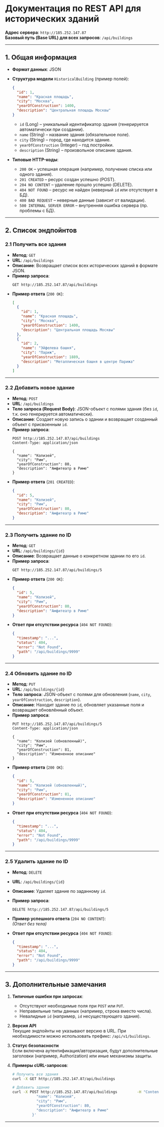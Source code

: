 
# Документация по REST API для исторических зданий

**Адрес сервера**: `http://185.252.147.87`  
**Базовый путь (Base URL) для всех запросов**: `/api/buildings`

---

## 1. Общая информация

- **Формат данных**: JSON
- **Структура модели** `HistoricalBuilding` (пример полей):
  ```json
  {
    "id": 1,
    "name": "Красная площадь",
    "city": "Москва",
    "yearOfConstruction": 1400,
    "description": "Центральная площадь Москвы"
  }
  ```
  - `id` (Long) – уникальный идентификатор здания (генерируется автоматически при создании).
  - `name` (String) – название здания (обязательное поле).
  - `city` (String) – город, где находится здание.
  - `yearOfConstruction` (Integer) – год постройки.
  - `description` (String) – произвольное описание здания.

- **Типовые HTTP-коды**:
  - `200 OK` – успешная операция (например, получение списка или одного здания).
  - `201 CREATED` – ресурс создан успешно (POST).
  - `204 NO CONTENT` – удаление прошло успешно (DELETE).
  - `404 NOT FOUND` – ресурс не найден (неверный `id` или отсутствует в БД).
  - `400 BAD REQUEST` – неверные данные (зависит от валидации).
  - `500 INTERNAL SERVER ERROR` – внутренняя ошибка сервера (пр. проблемы с БД).

---

## 2. Список эндпойнтов

### 2.1 Получить все здания
- **Метод**: `GET`
- **URL**: `/api/buildings`
- **Описание**: Возвращает список всех исторических зданий в формате JSON.
- **Пример запроса**:
  ```
  GET http://185.252.147.87/api/buildings
  ```
- **Пример ответа** (`200 OK`):
  ```json
  [
    {
      "id": 1,
      "name": "Красная площадь",
      "city": "Москва",
      "yearOfConstruction": 1400,
      "description": "Центральная площадь Москвы"
    },
    {
      "id": 2,
      "name": "Эйфелева башня",
      "city": "Париж",
      "yearOfConstruction": 1889,
      "description": "Металлическая башня в центре Парижа"
    }
  ]
  ```

---

### 2.2 Добавить новое здание
- **Метод**: `POST`
- **URL**: `/api/buildings`
- **Тело запроса (Request Body)**: JSON-объект с полями здания (без `id`, т.к. оно генерируется автоматически).
- **Описание**: Создает новую запись о здании и возвращает созданный объект с присвоенным `id`.
- **Пример запроса**:
  ```
  POST http://185.252.147.87/api/buildings
  Content-Type: application/json

  {
    "name": "Колизей",
    "city": "Рим",
    "yearOfConstruction": 80,
    "description": "Амфитеатр в Риме"
  }
  ```
- **Пример ответа** (`201 CREATED`):
  ```json
  {
    "id": 5,
    "name": "Колизей",
    "city": "Рим",
    "yearOfConstruction": 80,
    "description": "Амфитеатр в Риме"
  }
  ```

---

### 2.3 Получить здание по ID
- **Метод**: `GET`
- **URL**: `/api/buildings/{id}`
- **Описание**: Возвращает данные о конкретном здании по его `id`.
- **Пример запроса**:
  ```
  GET http://185.252.147.87/api/buildings/5
  ```
- **Пример ответа** (`200 OK`):
  ```json
  {
    "id": 5,
    "name": "Колизей",
    "city": "Рим",
    "yearOfConstruction": 80,
    "description": "Амфитеатр в Риме"
  }
  ```
- **Ответ при отсутствии ресурса** (`404 NOT FOUND`):
  ```json
  {
    "timestamp": "...",
    "status": 404,
    "error": "Not Found",
    "path": "/api/buildings/9999"
  }
  ```

---

### 2.4 Обновить здание по ID
- **Метод**: `PUT`
- **URL**: `/api/buildings/{id}`
- **Тело запроса**: JSON-объект с полями для обновления (`name`, `city`, `yearOfConstruction`, `description`).
- **Описание**: Находит здание по `id`, обновляет указанные поля и возвращает обновлённый объект.
- **Пример запроса**:
  ```
  PUT http://185.252.147.87/api/buildings/5
  Content-Type: application/json

  {
    "name": "Колизей (обновленный)",
    "city": "Рим",
    "yearOfConstruction": 81,
    "description": "Измененное описание"
  }
  ```
- **Пример ответа** (`200 OK`):
  ```json
  {
    "id": 5,
    "name": "Колизей (обновленный)",
    "city": "Рим",
    "yearOfConstruction": 81,
    "description": "Измененное описание"
  }
  ```
- **Ответ при отсутствии ресурса** (`404 NOT FOUND`):
  ```json
  {
    "timestamp": "...",
    "status": 404,
    "error": "Not Found",
    "path": "/api/buildings/9999"
  }
  ```

---

### 2.5 Удалить здание по ID
- **Метод**: `DELETE`
- **URL**: `/api/buildings/{id}`
- **Описание**: Удаляет здание по заданному `id`.
- **Пример запроса**:
  ```
  DELETE http://185.252.147.87/api/buildings/5
  ```
- **Пример успешного ответа** (`204 NO CONTENT`):  
  *(Ответ без тела)*

- **Ответ при отсутствии ресурса** (`404 NOT FOUND`):
  ```json
  {
    "timestamp": "...",
    "status": 404,
    "error": "Not Found",
    "path": "/api/buildings/9999"
  }
  ```

---

## 3. Дополнительные замечания

1. **Типичные ошибки при запросах**:
   - Отсутствуют необходимые поля при `POST` или `PUT`.
   - Неправильные типы данных (например, строка вместо числа).
   - Невалидные `id` (например, `id` несуществующего здания).

2. **Версия API**  
   Текущие эндпойнты не указывают версию в URL. При необходимости можно использовать префикс: `/api/v1/buildings`.

3. **Статус безопасности**  
   Если включена аутентификация/авторизация, будут дополнительные заголовки (например, Authorization) или иные механизмы защиты.

4. **Примеры cURL-запросов**:
   ```bash
   # Получить все здания
   curl -X GET http://185.252.147.87/api/buildings

   # Добавить здание
   curl -X POST http://185.252.147.87/api/buildings         -H "Content-Type: application/json"         -d '{
              "name": "Колизей",
              "city": "Рим",
              "yearOfConstruction": 80,
              "description": "Амфитеатр в Риме"
            }'
   ```

---
